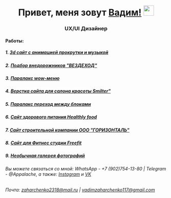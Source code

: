 <h1 align="center">Привет, меня зовут <a href="#" target="_blank">Вадим!</a> 
<img src="https://github.com/blackcater/blackcater/raw/main/images/Hi.gif" height="32"/></h1>
<h3 align="center">UX/UI Дизайнер</h3>

<h4 align="left">Работы:</h4>
<h5>1. <a href="https://vadimzakharchenko.github.io/scroll-site/" target="_blank">3d сайт с анимацией прокрутки и музыкой</a></h5>
<h5>2. <a href="https://vadimzakharchenko.github.io/super-slider/" target="_blank">Подбор внедорожников "ВЕЗДЕХОД"</a></h5>
<h5>3. <a href="https://vadimzakharchenko.github.io/nav-menu-paralax/" target="_blank">Паралакс wow-меню</a></h5>
<h5>4. <a href="https://vadimzakharchenko.github.io/Smilter/dist/" target="_blank">Верстка сайта для салона красоты Smilter"</a></h5>
<h5>5. <a href="https://vadimzakharchenko.github.io/wow-paralax//" target="_blank">Паралакс переход между блоками</a></h5>
<h5>6. <a href="https://vadimzakharchenko.github.io/Modue02-Shop/dist/" target="_blank">Сайт здорового питания Healthly food</a></h5>
<h5>7. <a href="https://gorzo.ru/" target="_blank">Сайт строительной компании ООО "ГОРИЗОНТАЛЬ"</a></h5>
<h5>8. <a href="https://vadimzakharchenko.github.io/Module01-Final-Work/online-gym.html" target="_blank">Сайт для Фитнес студии Freefit</a></h5>
<h5>9. <a href="https://vadimzakharchenko.github.io/cool-gallery/" target="_blank">Необычная галерея фотографий</a></h5>

###### Вы можете связаться со мной:  WhatsApp - +7 (902)754-13-80       |       Telegram - @Appalache, а также: [Instagram](https://instagram/vadim__zakharchenko) и [VK](https://vk.com/id226763322)
######     Почта: zaharchenko2318@mail.ru | vadimzaharchenko117@gmail.com
